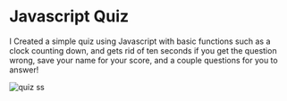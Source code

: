 # Javascript Quiz

I Created a simple quiz using Javascript with basic functions such as a clock counting down, and gets rid of ten seconds if you get the question wrong, save your name for your score, and a couple questions for you to answer!


![quiz ss](https://github.com/cjva24/javascript-quiz/assets/142863226/88c793d9-e351-4de7-b2c4-9eebec5a359b)
